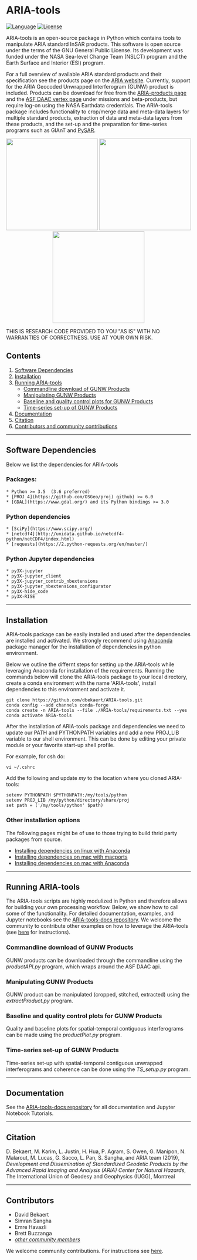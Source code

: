 # ARIA-tools

[![Language](https://img.shields.io/badge/python-3.5%2B-blue.svg)](https://www.python.org/)
[![License](https://img.shields.io/badge/license-GPL-yellow.svg)](https://github.com/dbekaert/ARIA-tools/blob/master/LICENSE)

ARIA-tools is an open-source package in Python which contains tools to manipulate ARIA standard InSAR products. This software is open source under the terms of the GNU General Public License. Its development was funded under the NASA Sea-level Change Team (NSLCT) program and the Earth Surface and Interior (ESI) program.


For a full overview of available ARIA standard products and their specification see the products page on the [ARIA website](https://aria.jpl.nasa.gov). Currently, support for the ARIA Geocoded Unwrapped Interferogram (GUNW) product is included. Products can be download for free from the [ARIA-products page](https://aria-products.jpl.nasa.gov) and the [ASF DAAC vertex page](https://vertex.daac.asf.alaska.edu/#) under missions and beta-products, but require log-on using the NASA Earthdata credentials.
The ARIA-tools package includes functionality to crop/merge data and meta-data layers for multiple standard products, extraction of data and meta-data layers from these products, and the set-up and the preparation for time-series programs such as GIAnT and [PySAR](https://github.com/yunjunz/PySAR).
<p align="center">
  <img height="250" src="https://github.com/dbekaert/ARIA-tools-docs/blob/master/images/Hawaii.png">
  <img height="250" src="https://github.com/dbekaert/ARIA-tools-docs/blob/master/images/CA.png">
  <img height="250" src="https://github.com/dbekaert/ARIA-tools-docs/blob/master/images/EastCoast.png">
</p>
THIS IS RESEARCH CODE PROVIDED TO YOU "AS IS" WITH NO WARRANTIES OF CORRECTNESS. USE AT YOUR OWN RISK.

## Contents

1. [Software Dependencies](#software-dependencies)
2. [Installation](#installation)
3. [Running ARIA-tools](#running-aria-tools)
   - [Commandline download of GUNW Products](#commandline-download-of-gunw-products)
   - [Manipulating GUNW Products](#manipulating-gunw-products)
   - [Baseline and quality control plots for GUNW Products](#baseline-and-quality-control-plots-for-gunw-products)
   - [Time-series set-up of GUNW Products](#time-series-set-up-of-gunw-products)
4. [Documentation](#documentation)
5. [Citation](#citation)
6. [Contributors and community contributions](#contributors)


------

## Software Dependencies
Below we list the dependencies for ARIA-tools

### Packages:
```
* Python >= 3.5  (3.6 preferred)
* [PROJ 4](https://github.com/OSGeo/proj) github) >= 6.0
* [GDAL](https://www.gdal.org/) and its Python bindings >= 3.0
```

### Python dependencies
```
* [SciPy](https://www.scipy.org/)
* [netcdf4](http://unidata.github.io/netcdf4-python/netCDF4/index.html)
* [requests](https://2.python-requests.org/en/master/)
```

### Python Jupyter dependencies
```
* py3X-jupyter
* py3X-jupyter_client
* py3X-jupyter_contrib_nbextensions
* py3X-jupyter_nbextensions_configurator
* py3X-hide_code
* py3X-RISE
```

------
## Installation
ARIA-tools package can be easily installed and used after the dependencies are installed and activated.
We strongly recommend using [Anaconda](https://www.anaconda.com/distribution/) package manager for the installation of dependencies in python environment.

Below we outline the differnt steps for setting up the ARIA-tools while leveraging Anaconda for installation of the requirements. Running the commands below will clone the ARIA-tools package to your local directory, create a conda environment with the name 'ARIA-tools', install dependencies to this environment and activate it.

```
git clone https://github.com/dbekaert/ARIA-tools.git
conda config --add channels conda-forge
conda create -n ARIA-tools --file ./ARIA-tools/requirements.txt --yes
conda activate ARIA-tools
```

After the installation of ARIA-tools package and dependencies we need to update our PATH and PYTHONPATH variables and add a new PROJ_LIB variable to our shell environment.
This can be done by editing your private module or your favorite start-up shell profile.


For example, for csh do:
```
vi ~/.cshrc
```

Add the following and update *my* to the location where you cloned ARIA-tools:
```
setenv PYTHONPATH $PYTHONPATH:/my/tools/python
setenv PROJ_LIB /my/python/directory/share/proj
set path = ('/my/tools/python' $path)
```


### Other installation options
The following pages might be of use to those trying to build thrid party packages from source.
- [Installing dependencies on linux with Anaconda](https://github.com/dbekaert/ARIA-tools/blob/master/Linux_source_build.md)
- [Installing dependencies on mac with macports](https://github.com/dbekaert/ARIA-tools/blob/master/MacOS_source_build.md)
- [Installing dependencies on mac with Anaconda](https://github.com/dbekaert/ARIA-tools/blob/master/MacOS_Anaconda_source_build.md) 	

------
## Running ARIA-tools

The ARIA-tools scripts are highly modulized in Python and therefore allows for building your own processing workflow. Below, we show how to call some of the functionality. For detailed documentation, examples, and Jupyter notebooks see the [ARIA-tools-docs repository](https://github.com/dbekaert/ARIA-tools-docs/blob/master/README.md). We welcome the community to contribute other examples on how to leverage the ARIA-tools (see [here](https://github.com/dbekaert/ARIA-tools/blob/master/CONTRIBUTING.md) for instructions).

### Commandline download of GUNW Products
GUNW products can be downloaded through the commandline using the *productAPI.py* program, which wraps around the ASF DAAC api.

### Manipulating GUNW Products
GUNW product can be manipulated (cropped, stitched, extracted) using the *extractProduct.py* program.

### Baseline and quality control plots for GUNW Products
Quality and baseline plots for spatial-temporal contiguous interferograms can be made using the *productPlot.py* program.

### Time-series set-up of GUNW Products
Time-series set-up with spatial-temporal contiguous unwrapped interferograms and coherence can be done using the *TS_setup.py* program.


------
## Documentation

See the [ARIA-tools-docs repository](https://github.com/dbekaert/ARIA-tools-docs) for all documentation and Jupyter Notebook Tutorials.

------
## Citation
D. Bekaert, M. Karim, L. Justin, H. Hua, P. Agram, S. Owen, G. Manipon, N. Malarout, M. Lucas, G. Sacco, L. Pan, S. Sangha, and ARIA team (2019), *Development and Dissemination of Standardized Geodetic Products by the Advanced Rapid Imaging and Analysis (ARIA) Center for Natural Hazards*, The International Union of Geodesy and Geophysics (IUGG), Montreal

------
## Contributors    

* David Bekaert
* Simran Sangha
* Emre Havazli
* Brett Buzzanga
* [_other community members_](https://github.com/dbekaert/ARIA-tools/graphs/contributors)

We welcome community contributions. For instructions see [here](https://github.com/dbekaert/ARIA-tools/blob/master/CONTRIBUTING.md).
